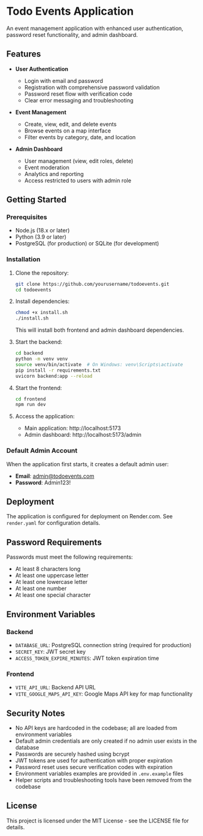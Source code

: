# Todo Events Application

An event management application with enhanced user authentication, password reset functionality, and admin dashboard.

## Features

- **User Authentication**
  - Login with email and password
  - Registration with comprehensive password validation
  - Password reset flow with verification code
  - Clear error messaging and troubleshooting
  
- **Event Management**
  - Create, view, edit, and delete events
  - Browse events on a map interface
  - Filter events by category, date, and location
  
- **Admin Dashboard** 
  - User management (view, edit roles, delete)
  - Event moderation
  - Analytics and reporting
  - Access restricted to users with admin role

## Getting Started

### Prerequisites

- Node.js (18.x or later)
- Python (3.9 or later)
- PostgreSQL (for production) or SQLite (for development)

### Installation

1. Clone the repository:
   ```bash
   git clone https://github.com/yourusername/todoevents.git
   cd todoevents
   ```

2. Install dependencies:
   ```bash
   chmod +x install.sh
   ./install.sh
   ```
   
   This will install both frontend and admin dashboard dependencies.

3. Start the backend:
   ```bash
   cd backend
   python -m venv venv
   source venv/bin/activate  # On Windows: venv\Scripts\activate
   pip install -r requirements.txt
   uvicorn backend:app --reload
   ```

4. Start the frontend:
   ```bash
   cd frontend
   npm run dev
   ```

5. Access the application:
   - Main application: http://localhost:5173
   - Admin dashboard: http://localhost:5173/admin
   
### Default Admin Account

When the application first starts, it creates a default admin user:
- **Email**: admin@todoevents.com
- **Password**: Admin123!

## Deployment

The application is configured for deployment on Render.com. See `render.yaml` for configuration details.

## Password Requirements

Passwords must meet the following requirements:
- At least 8 characters long
- At least one uppercase letter
- At least one lowercase letter
- At least one number
- At least one special character

## Environment Variables

### Backend
- `DATABASE_URL`: PostgreSQL connection string (required for production)
- `SECRET_KEY`: JWT secret key
- `ACCESS_TOKEN_EXPIRE_MINUTES`: JWT token expiration time

### Frontend
- `VITE_API_URL`: Backend API URL
- `VITE_GOOGLE_MAPS_API_KEY`: Google Maps API key for map functionality

## Security Notes

- No API keys are hardcoded in the codebase; all are loaded from environment variables
- Default admin credentials are only created if no admin user exists in the database
- Passwords are securely hashed using bcrypt
- JWT tokens are used for authentication with proper expiration
- Password reset uses secure verification codes with expiration
- Environment variables examples are provided in `.env.example` files
- Helper scripts and troubleshooting tools have been removed from the codebase

## License

This project is licensed under the MIT License - see the LICENSE file for details. 